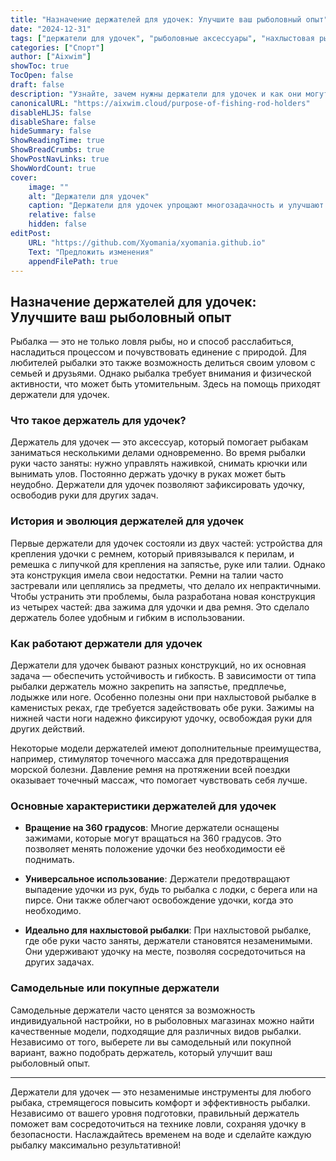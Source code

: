 ```yaml
---
title: "Назначение держателей для удочек: Улучшите ваш рыболовный опыт"
date: "2024-12-31"
tags: ["держатели для удочек", "рыболовные аксессуары", "нахлыстовая рыбалка", "преимущества держателей"]
categories: ["Спорт"]
author: ["Aixwim"]
showToc: true
TocOpen: false
draft: false
description: "Узнайте, зачем нужны держатели для удочек и как они могут улучшить ваш рыболовный опыт, позволяя вам заниматься несколькими задачами одновременно и улучшать технику ловли."
canonicalURL: "https://aixwim.cloud/purpose-of-fishing-rod-holders"
disableHLJS: false
disableShare: false
hideSummary: false
ShowReadingTime: true
ShowBreadCrumbs: true
ShowPostNavLinks: true
ShowWordCount: true
cover:
    image: ""
    alt: "Держатели для удочек"
    caption: "Держатели для удочек упрощают многозадачность и улучшают рыболовный опыт."
    relative: false
    hidden: false
editPost:
    URL: "https://github.com/Xyomania/xyomania.github.io"
    Text: "Предложить изменения"
    appendFilePath: true
---
```


## Назначение держателей для удочек: Улучшите ваш рыболовный опыт

Рыбалка — это не только ловля рыбы, но и способ расслабиться, насладиться процессом и почувствовать единение с природой. Для любителей рыбалки это также возможность делиться своим уловом с семьей и друзьями. Однако рыбалка требует внимания и физической активности, что может быть утомительным. Здесь на помощь приходят держатели для удочек.

### **Что такое держатель для удочек?**

Держатель для удочек — это аксессуар, который помогает рыбакам заниматься несколькими делами одновременно. Во время рыбалки руки часто заняты: нужно управлять наживкой, снимать крючки или вынимать улов. Постоянно держать удочку в руках может быть неудобно. Держатели для удочек позволяют зафиксировать удочку, освободив руки для других задач.

### **История и эволюция держателей для удочек**

Первые держатели для удочек состояли из двух частей: устройства для крепления удочки с ремнем, который привязывался к перилам, и ремешка с липучкой для крепления на запястье, руке или талии. Однако эта конструкция имела свои недостатки. Ремни на талии часто застревали или цеплялись за предметы, что делало их непрактичными. Чтобы устранить эти проблемы, была разработана новая конструкция из четырех частей: два зажима для удочки и два ремня. Это сделало держатель более удобным и гибким в использовании.

### **Как работают держатели для удочек**

Держатели для удочек бывают разных конструкций, но их основная задача — обеспечить устойчивость и гибкость. В зависимости от типа рыбалки держатель можно закрепить на запястье, предплечье, лодыжке или ноге. Особенно полезны они при нахлыстовой рыбалке в каменистых реках, где требуется задействовать обе руки. Зажимы на нижней части ноги надежно фиксируют удочку, освобождая руки для других действий.

Некоторые модели держателей имеют дополнительные преимущества, например, стимулятор точечного массажа для предотвращения морской болезни. Давление ремня на протяжении всей поездки оказывает точечный массаж, что помогает чувствовать себя лучше.

### **Основные характеристики держателей для удочек**

- **Вращение на 360 градусов**: Многие держатели оснащены зажимами, которые могут вращаться на 360 градусов. Это позволяет менять положение удочки без необходимости её поднимать.
  
- **Универсальное использование**: Держатели предотвращают выпадение удочки из рук, будь то рыбалка с лодки, с берега или на пирсе. Они также облегчают освобождение удочки, когда это необходимо.

- **Идеально для нахлыстовой рыбалки**: При нахлыстовой рыбалке, где обе руки часто заняты, держатели становятся незаменимыми. Они удерживают удочку на месте, позволяя сосредоточиться на других задачах.

### **Самодельные или покупные держатели**

Самодельные держатели часто ценятся за возможность индивидуальной настройки, но в рыболовных магазинах можно найти качественные модели, подходящие для различных видов рыбалки. Независимо от того, выберете ли вы самодельный или покупной вариант, важно подобрать держатель, который улучшит ваш рыболовный опыт.

---

Держатели для удочек — это незаменимые инструменты для любого рыбака, стремящегося повысить комфорт и эффективность рыбалки. Независимо от вашего уровня подготовки, правильный держатель поможет вам сосредоточиться на технике ловли, сохраняя удочку в безопасности. Наслаждайтесь временем на воде и сделайте каждую рыбалку максимально результативной!
